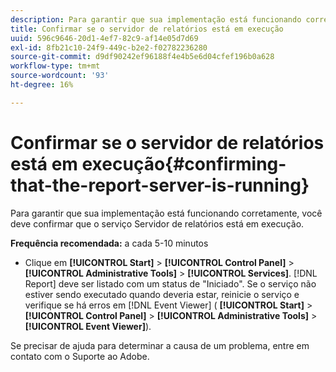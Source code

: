 ```yaml
---
description: Para garantir que sua implementação está funcionando corretamente, você deve confirmar que o serviço Servidor de relatórios está em execução.
title: Confirmar se o servidor de relatórios está em execução
uuid: 596c9646-20d1-4ef7-82c9-af14e05d7d69
exl-id: 8fb21c10-24f9-449c-b2e2-f02782236280
source-git-commit: d9df90242ef96188f4e4b5e6d04cfef196b0a628
workflow-type: tm+mt
source-wordcount: '93'
ht-degree: 16%

---
```


# Confirmar se o servidor de relatórios está em execução{#confirming-that-the-report-server-is-running}

Para garantir que sua implementação está funcionando corretamente, você deve confirmar que o serviço Servidor de relatórios está em execução.

**Frequência recomendada:** a cada 5-10 minutos

* Clique em **[!UICONTROL Start]** > **[!UICONTROL Control Panel]** > **[!UICONTROL Administrative Tools]** > **[!UICONTROL Services]**. [!DNL Report] deve ser listado com um status de &quot;Iniciado&quot;. Se o serviço não estiver sendo executado quando deveria estar, reinicie o serviço e verifique se há erros em [!DNL Event Viewer] ( **[!UICONTROL Start]** > **[!UICONTROL Control Panel]** > **[!UICONTROL Administrative Tools]** > **[!UICONTROL Event Viewer]**).

Se precisar de ajuda para determinar a causa de um problema, entre em contato com o Suporte ao Adobe.
